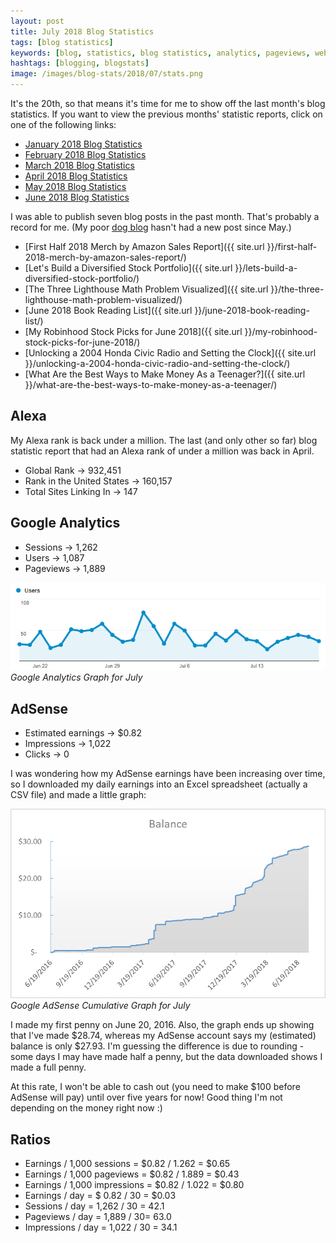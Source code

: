 ```yaml
---
layout: post
title: July 2018 Blog Statistics
tags: [blog statistics]
keywords: [blog, statistics, blog statistics, analytics, pageviews, webmaster, webmaster tools, alexa, google]
hashtags: [blogging, blogstats]
image: /images/blog-stats/2018/07/stats.png
---
```


It's the 20th, so that means it's time for me to show off the last month's blog statistics. If you want to view the previous months' statistic reports, click on one of the following links:

* [January 2018 Blog Statistics](https://www.joehxblog.com/january-2018-blog-statistics/)
* [February 2018 Blog Statistics](https://www.joehxblog.com/february-2018-blog-statistics/)
* [March 2018 Blog Statistics](https://www.joehxblog.com/march-2018-blog-statistics/)
* [April 2018 Blog Statistics](https://www.joehxblog.com/april-2018-blog-statistics/)
* [May 2018 Blog Statistics](https://www.joehxblog.com/may-2018-blog-statistics/)
* [June 2018 Blog Statistics](https://www.joehxblog.com/june-2018-blog-statistics/)

I was able to publish seven blog posts in the past month. That's probably a record for me. (My poor [dog blog](https://www.puppy-snuggles.com/) hasn't had a new post since May.)

* [First Half 2018 Merch by Amazon Sales Report]({{ site.url }}/first-half-2018-merch-by-amazon-sales-report/)
* [Let's Build a Diversified Stock Portfolio]({{ site.url }}/lets-build-a-diversified-stock-portfolio/)
* [The Three Lighthouse Math Problem Visualized]({{ site.url }}/the-three-lighthouse-math-problem-visualized/)
* [June 2018 Book Reading List]({{ site.url }}/june-2018-book-reading-list/)
* [My Robinhood Stock Picks for June 2018]({{ site.url }}/my-robinhood-stock-picks-for-june-2018/)
* [Unlocking a 2004 Honda Civic Radio and Setting the Clock]({{ site.url }}/unlocking-a-2004-honda-civic-radio-and-setting-the-clock/)
* [What Are the Best Ways to Make Money As a Teenager?]({{ site.url }}/what-are-the-best-ways-to-make-money-as-a-teenager/)

## Alexa

My Alexa rank is back under a million. The last (and only other so far) blog statistic report that had an Alexa rank of under a million was back in April.

* Global Rank &rarr;  932,451
* Rank in the United States &rarr; 160,157
* Total Sites Linking In &rarr;  147

## Google Analytics

* Sessions &rarr; 1,262
* Users &rarr; 1,087
* Pageviews &rarr; 1,889

![Google Analytics Graph for July](/images/blog-stats/2018/07/stats.png)
*Google Analytics Graph for July*

## AdSense

* Estimated earnings &rarr; $0.82
* Impressions &rarr; 1,022
* Clicks &rarr; 0

I was wondering how my AdSense earnings have been increasing over time, so I downloaded my daily earnings into an Excel spreadsheet (actually a CSV file) and made a little graph:

![Google AdSense Cumulative Graph for July](/images/blog-stats/2018/07/adsense.png)
*Google AdSense Cumulative Graph for July*

I made my first penny on June 20, 2016. Also, the graph ends up showing that I've made $28.74, whereas my AdSense account says my (estimated) balance is only $27.93. I'm guessing the difference is due to rounding - some days I may have made half a penny, but the data downloaded shows I made a full penny.

At this rate, I won't be able to cash out (you need to make $100 before AdSense will pay) until over five years for now! Good thing I'm not depending on the money right now :)

## Ratios

* Earnings / 1,000 sessions = $0.82 / 1.262 = $0.65
* Earnings / 1,000 pageviews = $0.82 / 1.889 = $0.43
* Earnings / 1,000 impressions = $0.82 / 1.022 = $0.80
* Earnings / day = $ 0.82 / 30 = $0.03
* Sessions / day = 1,262 / 30 = 42.1
* Pageviews / day = 1,889 / 30= 63.0
* Impressions / day = 1,022 / 30 = 34.1
